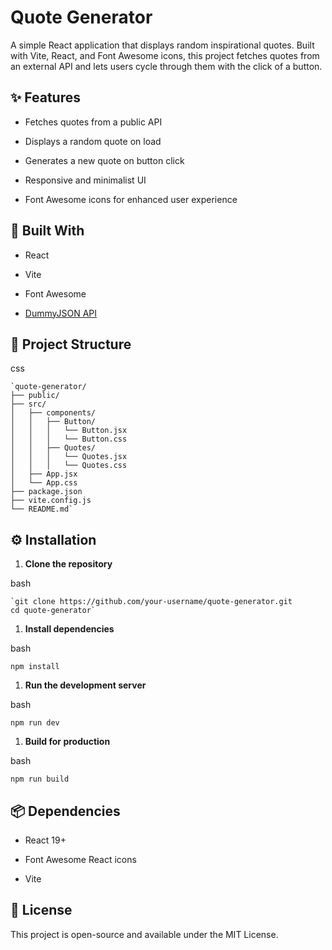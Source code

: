 Quote Generator
===============

A simple React application that displays random inspirational quotes. Built with Vite, React, and Font Awesome icons, this project fetches quotes from an external API and lets users cycle through them with the click of a button.

✨ Features
----------

-   Fetches quotes from a public API

-   Displays a random quote on load

-   Generates a new quote on button click

-   Responsive and minimalist UI

-   Font Awesome icons for enhanced user experience


🧱 Built With
-------------

-   React

-   Vite

-   Font Awesome

-   [DummyJSON API](https://dummyjson.com/quotes)

📁 Project Structure
--------------------

css

```
`quote-generator/
├── public/
├── src/
│   ├── components/
│   │   ├── Button/
│   │   │   └── Button.jsx
│   │   │   └── Button.css
│   │   ├── Quotes/
│   │   │   └── Quotes.jsx
│   │   │   └── Quotes.css
│   ├── App.jsx
│   └── App.css
├── package.json
├── vite.config.js
└── README.md`
```
⚙️ Installation
---------------

1.  **Clone the repository**

bash

```
`git clone https://github.com/your-username/quote-generator.git
cd quote-generator`
```

1.  **Install dependencies**

bash

```
npm install
```

1.  **Run the development server**

bash

```
npm run dev
```

1.  **Build for production**

bash

```
npm run build
```


📦 Dependencies
---------------

-   React 19+

-   Font Awesome React icons

-   Vite

📜 License
----------

This project is open-source and available under the MIT License.
